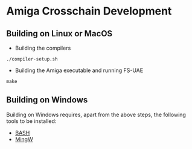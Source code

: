# Amiga Crosschain Development

## Building on Linux or MacOS

* Building the compilers
```
./compiler-setup.sh
```

* Building the Amiga executable and running FS-UAE
```
make
```


## Building on Windows

Building on Windows requires, apart from the above steps, the following tools to be installed:
* [BASH](https://www.windowscentral.com/how-install-bash-shell-command-line-windows-10)
* [MingW](https://sourceforge.net/projects/mingw-w64/)
